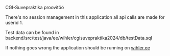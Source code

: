 CGI-Suvepraktika proovitöö

There's no session management in this application all api calls are made for userid 1.

Test data can be found in backend/src/test/java/ee/wihler/cgisuvepraktika2024/db/testData.sql

If nothing goes wrong the application should be running on [wihler.ee](wihler.ee)